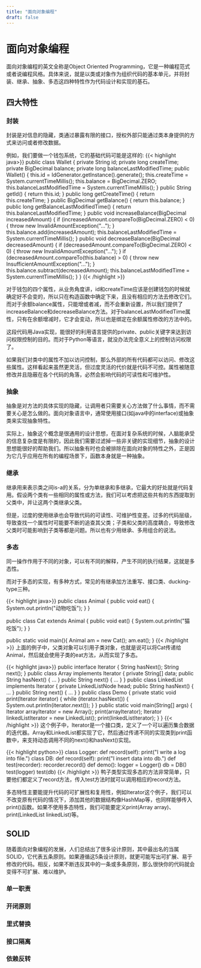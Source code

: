 ```yaml
---
title: "面向对象编程"
draft: false
---
```


# 面向对象编程

面向对象编程的英文全称是Object Oriented Programming，它是一种编程范式或者说编程风格。具体来说，就是以类或对象作为组织代码的基本单元，并将封装、继承、抽象、多态这四种特性作为代码设计和实现的基石。

四大特性
-------

### 封装
封装是对信息的隐藏，类通过暴露有限的接口，授权外部只能通过类本身提供的方式来访问或者修改数据。

例如，我们要做一个钱包系统，它的基础代码可能是这样的:
{{< highlight java>}}
public class Wallet {
    private String id;
    private long createTime;
    private BigDecimal balance;
    private long balanceLastModifiedTime; 
    public Wallet() {
        this.id = IdGenerator.getInstance().generate(); 
        this.createTime = System.currentTimeMillis();
        this.balance = BigDecimal.ZERO; 
        this.balanceLastModifiedTime = System.currentTimeMillis();
    }
    public String getId() { return this.id; }
    public long getCreateTime() { return this.createTime; }
    public BigDecimal getBalance() { return this.balance; }
    public long getBalanceLastModifiedTime() { return this.balanceLastModifiedTime; }
    public void increaseBalance(BigDecimal increasedAmount) { 
        if (increasedAmount.compareTo(BigDecimal.ZERO) < 0) {
            throw new InvalidAmountException("..."); 
        }
        this.balance.add(increasedAmount);
        this.balanceLastModifiedTime = System.currentTimeMillis(); 
    }
    public void decreaseBalance(BigDecimal decreasedAmount) { 
        if (decreasedAmount.compareTo(BigDecimal.ZERO) < 0) {
            throw new InvalidAmountException("..."); 
        }
        if (decreasedAmount.compareTo(this.balance) > 0) { 
            throw new InsufficientAmountException("...");
        }
        this.balance.subtract(decreasedAmount); 
        this.balanceLastModifiedTime = System.currentTimeMillis();
    }
}
{{< /highlight >}}

对于钱包的四个属性，从业务角度讲，id和createTime应该是创建钱包的时候就确定好不会变的，所以只在构造函数中确定下来，且没有相应的方法去修改它们。而对于余额balance属性，只能增或者减，而不会重新设置，所以我们提供了increaseBalance和decreaseBalance方法。对于balanceLastModifiedTime属性，只有在余额增减时，它才会变动，所以也是绑定在余额属性修改的方法中的。

这段代码用Java实现，能很好的利用语言提供的private、public关键字来达到访问权限控制的目的。而对于Python等语言，就没办法完全意义上的控制访问权限了。

如果我们对类中的属性不加以访问控制，那么外部的所有代码都可以访问、修改这些属性。这样看起来虽然更灵活，但过度灵活的代价就是代码不可控。属性被随意修改并且隐蔽在各个代码的角落，必然会影响代码的可读性和可维护性。

### 抽象
抽象是对方法的具体实现的隐藏，让调用者只需要关心方法做了什么事情，而不需要关心是怎么做的。面向对象语言中，通常使用接口(如java中的interface)或抽象类来实现抽象特性。

实际上，抽象这个概念是很通用的设计思想，在面对复杂系统的时候，人脑能承受的信息复杂度是有限的，因此我们需要过滤掉一些非关键的实现细节，抽象的设计思想能很好的帮助我们。所以抽象有时也会被排除在面向对象的特性之外，正是因为它几乎应用在所有的编程场景下，函数本身就是一种抽象。

### 继承
继承用来表示类之间is-a的关系，分为单继承和多继承，它最大的好处就是代码复用。假设两个类有一些相同的属性或方法，我们可以考虑把这些共有的东西提取到父类中，并让这两个类继承父类。

但是，过度的使用继承也会导致代码的可读性、可维护性变差。过多的代码层级，导致查找一个属性时可能要不断的追查其父类；子类和父类的高度耦合，导致修改父类时可能影响到子类等都是问题。所以也有少用继承、多用组合的说法。

### 多态
同一操作作用于不同的对象，可以有不同的解释，产生不同的执行结果，这就是多态性。

而对于多态的实现，有多种方式，常见的有继承加方法重写、接口类、ducking-type三种。

{{< highlight java>}}
public class Animal {
    public void eat() {
        System.out.println("动物吃饭");
    }
}

public class Cat extends Animal {
    public void eat() {
        System.out.println("猫吃饭");
    }
}

public static void main(){
    Animal am = new Cat();
    am.eat();
}
{{< /highlight >}}
上面的例子中，父类对象可以引用子类对象，也就是说可以将Cat传递给Animal，然后就会使用子类的eat方法，从而实现了多态。

{{< highlight java>}}
public interface Iterator {
    String hasNext();
    String next();
}
public class Array implements Iterator {
    private String[] data;
    public String hasNext() { ... } 
    public String next() { ... } 
}
public class LinkedList implements Iterator {
    private LinkedListNode head;
    public String hasNext() { ... } 
    public String next() { ... } 
}
public class Demo {
    private static void print(Iterator iterator) {
        while (iterator.hasNext()) {
            System.out.println(iterator.next());
        }
    }
    public static void main(String[] args) {
        Iterator arrayIterator = new Array();
        print(arrayIterator);
        Iterator linkedListIterator = new LinkedList();
        print(linkedListIterator);
    }
}
{{< /highlight >}}
这个例子中，Iterator是一个接口类，定义了一个可以遍历集合数据的迭代器。Array和LinkedList都实现了它，然后通过传递不同的实现类到print函数中，来支持动态调用不同的next()和hasNext()实现。

{{< highlight python>}}
class Logger:
    def record(self):
        print("I write a log into file.")
class DB:
    def record(self):
        print("I insert data into db.")
def test(recorder):
    recorder.record()
def demo():
    logger = Logger()
    db = DB()
    test(logger)
    test(db)
{{< /highlight >}}
鸭子类型实现多态的方法非常简单，只要他们都定义了record方法，传入test方法时就可以调用相应的record方法。

多态特性主要能提升代码的可扩展性和复用性，例如Iterator这个例子，我们可以不改变原有代码的情况下，添加其他的数据结构像HashMap等，也同样能够传入print()函数。如果不使用多态特性，我们可能要定义print(Array array)、print(LinkedList linkedList)等。


SOLID
-------
随着面向对象编程的发展，人们总结出了很多设计原则，其中最出名的当属SOLID，它代表五条原则。如果遵循这5条设计原则，就更可能写出可扩展、易于修改的代码。相反，如果不断违反其中的一条或多条原则，那么很快你的代码就会变得不可扩展、难以维护。

### 单一职责

### 开闭原则

### 里式替换

### 接口隔离

### 依赖反转